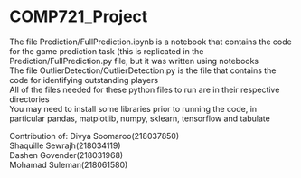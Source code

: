 # COMP721_Project
The file Prediction/FullPrediction.ipynb is a notebook that contains the code for the game prediction task (this is replicated in the Prediction/FullPrediction.py
file, but it was written using notebooks  
The file OutlierDetection/OutlierDetection.py is the file that contains the code for identifying outstanding players  
All of the files needed for these python files to run are in their respective directories  
You may need to install some libraries prior to running the code, in particular pandas, matplotlib, numpy, sklearn, tensorflow and tabulate  
  
Contribution of: 
          Divya Soomaroo(218037850)  
          Shaquille Sewrajh(218034119)  
          Dashen Govender(218031968)  
          Mohamad Suleman(218061580)
